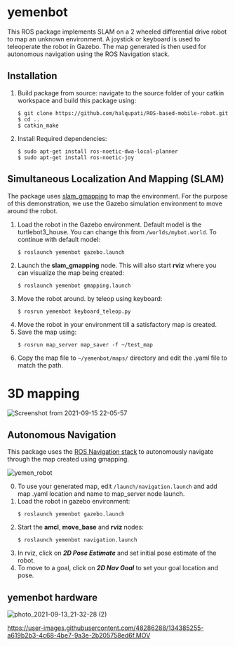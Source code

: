 # yemenbot

This ROS package implements SLAM on a 2 wheeled differential drive robot to map an unknown environment. A joystick or keyboard is used to teleoperate the robot in Gazebo. The map generated is then used for autonomous navigation using the ROS Navigation stack.


## Installation
1. Build package from source: navigate to the source folder of your catkin workspace and build this package using:
	```
	$ git clone https://github.com/halqupati/ROS-based-mobile-robot.git
	$ cd ..
	$ catkin_make
	```
2. Install Required dependencies:
	```
	$ sudo apt-get install ros-noetic-dwa-local-planner
	$ sudo apt-get install ros-noetic-joy
	```

## Simultaneous Localization And Mapping (SLAM)

The package uses [slam_gmapping](http://wiki.ros.org/slam_gmapping) to map the environment. For the purpose of this demonstration, we use the Gazebo simulation environment to move around the robot. 



1. Load the robot in the Gazebo environment. Default model is the turtlebot3_house. You can change this from ```/worlds/mybot.world```. To continue with default model:
	```
	$ roslaunch yemenbot gazebo.launch 
	```
2. Launch the **slam_gmapping** node. This will also start **rviz** where you can visualize the map being created:
	```
	$ roslaunch yemenbot gmapping.launch
	```
3. Move the robot around. by teleop using keyboard:
	 ```
	 $ rosrun yemenbot keyboard_teleop.py 
	 ```
4. Move the robot in your environment till a satisfactory map is created. 
5. Save the map using:
	```
	$ rosrun map_server map_saver -f ~/test_map
	```
6. Copy the map file to ```~/yemenbot/maps/``` directory and edit the .yaml file to match the path. 
	
 
# 3D mapping 
![Screenshot from 2021-09-15 22-05-57](https://user-images.githubusercontent.com/48286288/134371526-b84ce18d-d77d-46af-81d9-34f247835c95.png)


## Autonomous Navigation
This package uses the [ROS Navigation stack](http://wiki.ros.org/navigation) to autonomously navigate through the map created using gmapping. 

![yemen_robot](https://user-images.githubusercontent.com/48286288/133316567-83c062c2-7f85-48fc-a539-48482f5c1bc4.gif)
  
0. To use your generated map, edit ```/launch/navigation.launch``` and add map .yaml location and name to map_server node launch.
1. Load the robot in gazebo environment:
	```
	$ roslaunch yemenbot gazebo.launch 
	```
2. Start the **amcl**, **move_base** and **rviz** nodes:
	```
	$ roslaunch yemenbot navigation.launch
	```
3. In rviz, click on ***2D Pose Estimate*** and set initial pose estimate of the robot.
4. To move to a goal, click on ***2D Nav Goal*** to set your goal location and pose.  


## yemenbot hardware

![photo_2021-09-13_21-32-28 (2)](https://user-images.githubusercontent.com/48286288/134373881-0d97f86f-be57-4d8f-997a-0ceeb52f3940.jpg)

https://user-images.githubusercontent.com/48286288/134385255-a619b2b3-4c68-4be7-9a3e-2b205758ed6f.MOV
